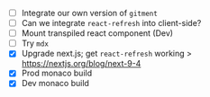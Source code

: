 - [ ] Integrate our own version of `gitment`
- [ ] Can we integrate `react-refresh` into client-side?
- [ ] Mount transpiled react component (Dev)
- [ ] Try `mdx`
- [x] Upgrade next.js; get `react-refresh` working
      > https://nextjs.org/blog/next-9-4
- [x] Prod monaco build
- [x] Dev monaco build